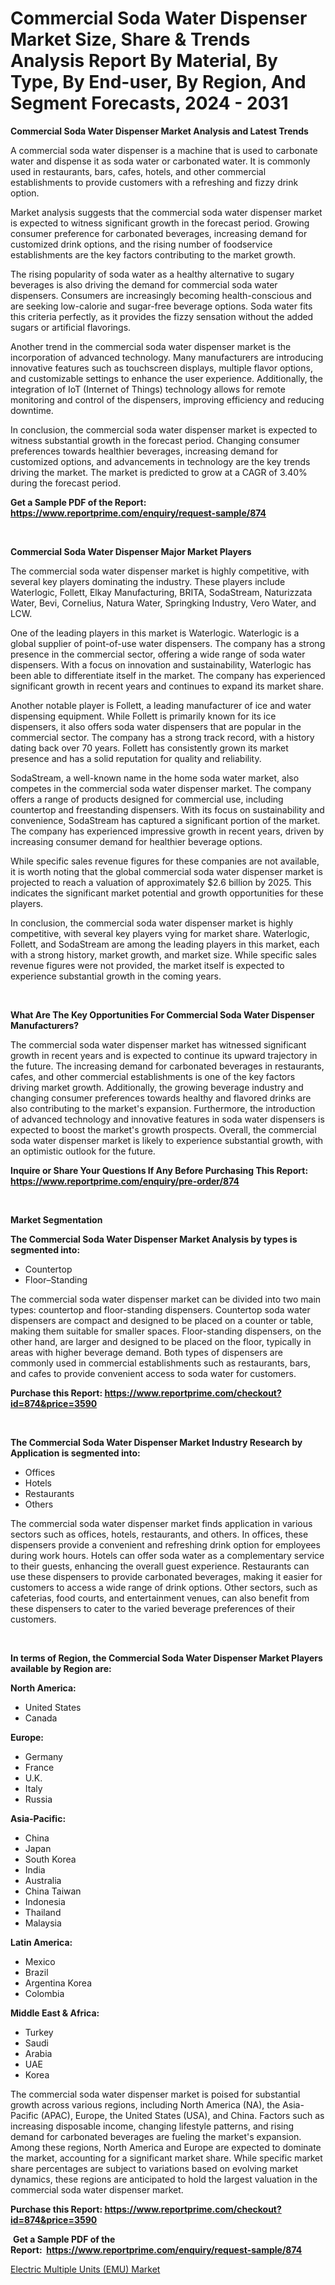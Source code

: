 <p><h1>Commercial Soda Water Dispenser Market Size, Share & Trends Analysis Report By Material, By Type, By End-user, By Region, And Segment Forecasts, 2024 - 2031</h1></p><p><strong>Commercial Soda Water Dispenser Market Analysis and Latest Trends</strong></p>
<p><p>A commercial soda water dispenser is a machine that is used to carbonate water and dispense it as soda water or carbonated water. It is commonly used in restaurants, bars, cafes, hotels, and other commercial establishments to provide customers with a refreshing and fizzy drink option.</p><p>Market analysis suggests that the commercial soda water dispenser market is expected to witness significant growth in the forecast period. Growing consumer preference for carbonated beverages, increasing demand for customized drink options, and the rising number of foodservice establishments are the key factors contributing to the market growth.</p><p>The rising popularity of soda water as a healthy alternative to sugary beverages is also driving the demand for commercial soda water dispensers. Consumers are increasingly becoming health-conscious and are seeking low-calorie and sugar-free beverage options. Soda water fits this criteria perfectly, as it provides the fizzy sensation without the added sugars or artificial flavorings.</p><p>Another trend in the commercial soda water dispenser market is the incorporation of advanced technology. Many manufacturers are introducing innovative features such as touchscreen displays, multiple flavor options, and customizable settings to enhance the user experience. Additionally, the integration of IoT (Internet of Things) technology allows for remote monitoring and control of the dispensers, improving efficiency and reducing downtime.</p><p>In conclusion, the commercial soda water dispenser market is expected to witness substantial growth in the forecast period. Changing consumer preferences towards healthier beverages, increasing demand for customized options, and advancements in technology are the key trends driving the market. The market is predicted to grow at a CAGR of 3.40% during the forecast period.</p></p>
<p><strong>Get a Sample PDF of the Report:&nbsp; <a href="https://www.reportprime.com/enquiry/request-sample/874">https://www.reportprime.com/enquiry/request-sample/874</a></strong></p>
<p>&nbsp;</p>
<p><strong>Commercial Soda Water Dispenser Major Market Players</strong></p>
<p><p>The commercial soda water dispenser market is highly competitive, with several key players dominating the industry. These players include Waterlogic, Follett, Elkay Manufacturing, BRITA, SodaStream, Naturizzata Water, Bevi, Cornelius, Natura Water, Springking Industry, Vero Water, and LCW.</p><p>One of the leading players in this market is Waterlogic. Waterlogic is a global supplier of point-of-use water dispensers. The company has a strong presence in the commercial sector, offering a wide range of soda water dispensers. With a focus on innovation and sustainability, Waterlogic has been able to differentiate itself in the market. The company has experienced significant growth in recent years and continues to expand its market share.</p><p>Another notable player is Follett, a leading manufacturer of ice and water dispensing equipment. While Follett is primarily known for its ice dispensers, it also offers soda water dispensers that are popular in the commercial sector. The company has a strong track record, with a history dating back over 70 years. Follett has consistently grown its market presence and has a solid reputation for quality and reliability.</p><p>SodaStream, a well-known name in the home soda water market, also competes in the commercial soda water dispenser market. The company offers a range of products designed for commercial use, including countertop and freestanding dispensers. With its focus on sustainability and convenience, SodaStream has captured a significant portion of the market. The company has experienced impressive growth in recent years, driven by increasing consumer demand for healthier beverage options.</p><p>While specific sales revenue figures for these companies are not available, it is worth noting that the global commercial soda water dispenser market is projected to reach a valuation of approximately $2.6 billion by 2025. This indicates the significant market potential and growth opportunities for these players.</p><p>In conclusion, the commercial soda water dispenser market is highly competitive, with several key players vying for market share. Waterlogic, Follett, and SodaStream are among the leading players in this market, each with a strong history, market growth, and market size. While specific sales revenue figures were not provided, the market itself is expected to experience substantial growth in the coming years.</p></p>
<p>&nbsp;</p>
<p><strong>What Are The Key Opportunities For Commercial Soda Water Dispenser Manufacturers?</strong></p>
<p><p>The commercial soda water dispenser market has witnessed significant growth in recent years and is expected to continue its upward trajectory in the future. The increasing demand for carbonated beverages in restaurants, cafes, and other commercial establishments is one of the key factors driving market growth. Additionally, the growing beverage industry and changing consumer preferences towards healthy and flavored drinks are also contributing to the market's expansion. Furthermore, the introduction of advanced technology and innovative features in soda water dispensers is expected to boost the market's growth prospects. Overall, the commercial soda water dispenser market is likely to experience substantial growth, with an optimistic outlook for the future.</p></p>
<p><strong>Inquire or Share Your Questions If Any Before Purchasing This Report: <a href="https://www.reportprime.com/enquiry/pre-order/874">https://www.reportprime.com/enquiry/pre-order/874</a></strong></p>
<p>&nbsp;</p>
<p><strong>Market Segmentation</strong></p>
<p><strong>The Commercial Soda Water Dispenser Market Analysis by types is segmented into:</strong></p>
<p><ul><li>Countertop</li><li>Floor–Standing</li></ul></p>
<p><p>The commercial soda water dispenser market can be divided into two main types: countertop and floor-standing dispensers. Countertop soda water dispensers are compact and designed to be placed on a counter or table, making them suitable for smaller spaces. Floor-standing dispensers, on the other hand, are larger and designed to be placed on the floor, typically in areas with higher beverage demand. Both types of dispensers are commonly used in commercial establishments such as restaurants, bars, and cafes to provide convenient access to soda water for customers.</p></p>
<p><strong>Purchase this Report:&nbsp;<a href="https://www.reportprime.com/checkout?id=874&price=3590">https://www.reportprime.com/checkout?id=874&price=3590</a></strong></p>
<p>&nbsp;</p>
<p><strong>The Commercial Soda Water Dispenser Market Industry Research by Application is segmented into:</strong></p>
<p><ul><li>Offices</li><li>Hotels</li><li>Restaurants</li><li>Others</li></ul></p>
<p><p>The commercial soda water dispenser market finds application in various sectors such as offices, hotels, restaurants, and others. In offices, these dispensers provide a convenient and refreshing drink option for employees during work hours. Hotels can offer soda water as a complementary service to their guests, enhancing the overall guest experience. Restaurants can use these dispensers to provide carbonated beverages, making it easier for customers to access a wide range of drink options. Other sectors, such as cafeterias, food courts, and entertainment venues, can also benefit from these dispensers to cater to the varied beverage preferences of their customers.</p></p>
<p>&nbsp;</p>
<p><strong>In terms of Region, the Commercial Soda Water Dispenser Market Players available by Region are:</strong></p>
<p>
    <p> <strong> North America: </strong>
        <ul>
            <li>United States</li>
            <li>Canada</li>
        </ul>
        </p> 
    <p> <strong> Europe: </strong>
        <ul>
            <li>Germany</li>
            <li>France</li>
            <li>U.K.</li>
            <li>Italy</li>
            <li>Russia</li>
        </ul>
        </p> 
    <p> <strong> Asia-Pacific: </strong>
        <ul>
            <li>China</li>
            <li>Japan</li>
            <li>South Korea</li>
            <li>India</li>
            <li>Australia</li>
            <li>China Taiwan</li>
            <li>Indonesia</li>
            <li>Thailand</li>
            <li>Malaysia</li>
        </ul>
        </p> 
    <p> <strong> Latin America: </strong>
        <ul>
            <li>Mexico</li>
            <li>Brazil</li>
            <li>Argentina Korea</li>
            <li>Colombia</li>
        </ul>
        </p> 
    <p> <strong> Middle East & Africa: </strong>
        <ul>
            <li>Turkey</li>
            <li>Saudi</li>
            <li>Arabia</li>
            <li>UAE</li>
            <li>Korea</li>
        </ul>
    </p>
    </p>
<p><p>The commercial soda water dispenser market is poised for substantial growth across various regions, including North America (NA), the Asia-Pacific (APAC), Europe, the United States (USA), and China. Factors such as increasing disposable income, changing lifestyle patterns, and rising demand for carbonated beverages are fueling the market's expansion. Among these regions, North America and Europe are expected to dominate the market, accounting for a significant market share. While specific market share percentages are subject to variations based on evolving market dynamics, these regions are anticipated to hold the largest valuation in the commercial soda water dispenser market.</p></p>
<p><strong>Purchase this Report: <a href="https://www.reportprime.com/checkout?id=874&price=3590">https://www.reportprime.com/checkout?id=874&price=3590</a></strong></p>
<p>&nbsp;<strong>Get a Sample PDF of the Report:&nbsp;&nbsp;<a href="https://www.reportprime.com/enquiry/request-sample/874">https://www.reportprime.com/enquiry/request-sample/874</a></strong></p>
<p><strong></strong></p>
<p><p><a href="https://issuu.com/reportprime-2/docs/electric-multiple-units-emu-market-size-2030.pptx">Electric Multiple Units (EMU) Market</a></p></p>
